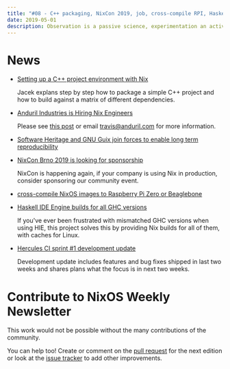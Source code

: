 ```yaml
---
title: "#08 - C++ packaging, NixCon 2019, job, cross-compile RPI, Haskell IDE Engine"
date: 2019-05-01
description: Observation is a passive science, experimentation an active science - Claude Bernard
---
```


# News

- [Setting up a C++ project environment with Nix](https://blog.galowicz.de/2019/04/17/tutorial_nix_cpp_setup/)

  Jacek explans step by step how to package a simple C++ project
  and how to build against a matrix of different dependencies.

- [Anduril Industries is Hiring Nix Engineers](https://www.reddit.com/r/NixOS/comments/bhfqtb/job_offer_anduril_industries_is_looking_for_nix/)

  Please see [this post](https://www.reddit.com/r/NixOS/comments/bhfqtb/job_offer_anduril_industries_is_looking_for_nix/) or email travis@anduril.com for more information.

- [Software Heritage and GNU Guix join forces to enable long term reproducibility](https://www.softwareheritage.org/2019/04/18/software-heritage-and-gnu-guix-join-forces-to-enable-long-term-reproducibility/)

- [NixCon Brno 2019 is looking for sponsorship](https://discourse.nixos.org/t/nixcon-2019-location/1259/15)

  NixCon is happening again, if your company is using Nix in production,
  consider sponsoring our community event.

- [cross-compile NixOS images to Raspberry Pi Zero or Beaglebone](https://github.com/illegalprime/nixos-on-arm)

- [Haskell IDE Engine builds for all GHC versions](https://github.com/infinisil/all-hies)

  If you've ever been frustrated with mismatched GHC versions when using HIE,
  this project solves this by providing Nix builds for all of them, with caches for Linux.

- [Hercules CI sprint #1 development update](https://blog.hercules-ci.com/sprints,/hercules-ci/2019/04/30/sprint-2-report/)

  Development update includes features and bug fixes shipped in last two weeks
  and shares plans what the focus is in next two weeks.

# Contribute to NixOS Weekly Newsletter

This work would not be possible without the many contributions of the community.

You can help too! Create or comment on the [pull request](https://github.com/NixOS/nixos-weekly/pulls)
for the next edition or look at the
[issue tracker](https://github.com/NixOS/nixos-weekly/issues) to add other improvements.
